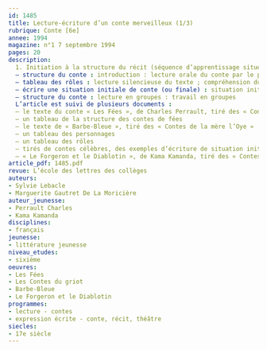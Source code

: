 ```yaml
---
id: 1485
title: Lecture-écriture d’un conte merveilleux (1/3)
rubrique: Conte [6e]
annee: 1994
magazine: n°1 7 septembre 1994
pages: 20
description: 
  1. Initiation à la structure du récit (séquence d’apprentissage située en début d’année scolaire)
  – structure du conte : introduction : lecture orale du conte par le professeur ; représentations à propos du conte merveilleux ; compréhension du texte ; tableau de structure (lieux, temps, personnages, héros, action, etc.)
  – tableau des rôles : lecture silencieuse du texte ; compréhension du texte ; les personnages ; le héros ; l’épreuve ; les aides et les opposants ; situation finale
  – écrire une situation initiale de conte (ou finale) : situation initiale ; situation finale
  – structure du conte : lecture en groupes : travail en groupes
  L’article est suivi de plusieurs documents :
  – le texte du conte « Les Fées », de Charles Perrault, tiré des « Contes de la mère l’Oye »
  – un tableau de la structure des contes de fées
  – le texte de « Barbe-Bleue », tiré des « Contes de la mère l’Oye »
  – un tableau des personnages
  – un tableau des rôles
  – tirés de contes célèbres, des exemples d’écriture de situation initiale ou finale
  – « Le Forgeron et le Diablotin », de Kama Kamanda, tiré des « Contes du griot »
article_pdf: 1485.pdf
revue: L’école des lettres des collèges
auteurs:
- Sylvie Lebacle
- Marguerite Gautret De La Moricière
auteur_jeunesse:
- Perrault Charles
- Kama Kamanda
disciplines:
- français
jeunesse:
- littérature jeunesse
niveau_etudes:
- sixième
oeuvres:
- Les Fées
- Les Contes du griot
- Barbe-Bleue
- Le Forgeron et le Diablotin
programmes:
- lecture - contes
- expression écrite - conte, récit, théâtre
siecles:
- 17e siècle
---
```

